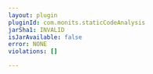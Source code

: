 ```yaml
---
layout: plugin
pluginId: com.monits.staticCodeAnalysis
jarSha1: INVALID
isJarAvailable: false
error: NONE
violations: []

---
```

